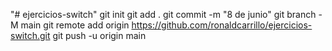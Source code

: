 "# ejercicios-switch"  git init git add . git commit -m "8 de junio" git branch -M main git remote add origin https://github.com/ronaldcarrillo/ejercicios-switch.git git push -u origin main
